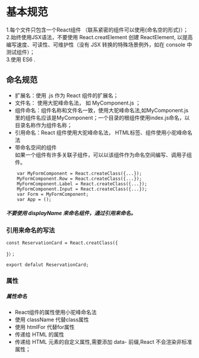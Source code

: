 # 基本规范  

1.每个文件只包含一个React组件 （联系紧密的组件可以使用{命名空的形式}）；  
2.始终使用JSX语法，不要使用 React.creatElement 创建 ReactElement, 以提高编写速度、可读性、可维护性（没有 JSX 转换的特殊场景例外，如在 console 中测试组件）；  
3.使用 ES6 .  

## 命名规范

* 扩展名：使用 .js 作为 React 组件的扩展名；  
* 文件名： 使用大驼峰命名法， 如 MyComponent.js ；
* 组件命名：组件名称和文件名一致，使用大驼峰命名法,如MyComponent.js里的组件名应该是MyComponent；一个目录的根组件使用index.js命名，以目录名称作为组件名称；  
* 引用命名：React 组件使用大驼峰命名法， HTML标签、组件使用小驼峰命名法  
* 带命名空间的组件  
如果一个组件有许多关联子组件，可以以该组件作为命名空间编写、调用子组件。 
```
    var MyFormComponent = React.createClass({...});  
    MyFormComponent.Row = React.createClass({...}); 
    MyFormComponent.Label = React.createClass({...});
    MyFormComponent.Input = React.createClass({...});
    var Form = MyFormComponent;
    var App = ();
```

##### 不要使用 displayName 来命名组件，通过引用来命名。

### 引用来命名的写法
```
const ReservationCard = React.creatClass({

}）；

export defalut ReservationCard;
```
### 属性
##### 属性命名
* React组件的属性使用小驼峰命名法
* 使用 className 代替class属性
* 使用 htmlFor 代替for属性
* 传递给 HTML 的属性
* 传递给 HTML 元素的自定义属性,需要添加 data- 前缀,React 不会渲染非标准属性；
